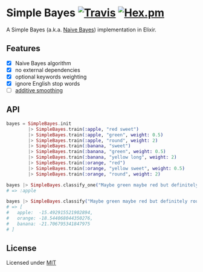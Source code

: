 # Simple Bayes [![Travis](https://img.shields.io/travis/fredwu/simple_bayes.svg?maxAge=2592000)](https://travis-ci.org/fredwu/simple_bayes) [![Hex.pm](https://img.shields.io/hexpm/v/simple_bayes.svg?maxAge=2592000)](https://hex.pm/packages/simple_bayes)

A Simple Bayes (a.k.a. [Naive Bayes](https://en.wikipedia.org/wiki/Naive_Bayes_classifier)) implementation in Elixir.

## Features

- [x] Naive Bayes algorithm
- [x] no external dependencies
- [x] optional keywords weighting
- [x] ignore English stop words
- [ ] [additive smoothing](https://en.wikipedia.org/wiki/Additive_smoothing)

## API

```elixir
bayes = SimpleBayes.init
        |> SimpleBayes.train(:apple, "red sweet")
        |> SimpleBayes.train(:apple, "green", weight: 0.5)
        |> SimpleBayes.train(:apple, "round", weight: 2)
        |> SimpleBayes.train(:banana, "sweet")
        |> SimpleBayes.train(:banana, "green", weight: 0.5)
        |> SimpleBayes.train(:banana, "yellow long", weight: 2)
        |> SimpleBayes.train(:orange, "red")
        |> SimpleBayes.train(:orange, "yellow sweet", weight: 0.5)
        |> SimpleBayes.train(:orange, "round", weight: 2)

bayes |> SimpleBayes.classify_one("Maybe green maybe red but definitely round and sweet.")
# => :apple

bayes |> SimpleBayes.classify("Maybe green maybe red but definitely round and sweet.")
# => [
#   apple:  -15.492915521902894,
#   orange: -18.544068044350276,
#   banana: -21.706795341847975
# ]
```

## License

Licensed under [MIT](http://fredwu.mit-license.org/)
